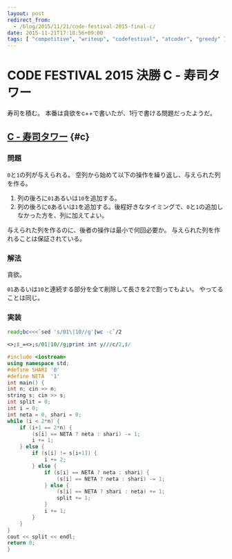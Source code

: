 ```yaml
---
layout: post
redirect_from:
  - /blog/2015/11/21/code-festival-2015-final-c/
date: 2015-11-21T17:18:56+09:00
tags: [ "competitive", "writeup", "codefestival", "atcoder", "greedy" ]
---
```


# CODE FESTIVAL 2015 決勝 C - 寿司タワー

寿司を積む。
本番は貪欲をc++で書いたが、1行で書ける問題だったようだ。

<!-- more -->

## [C - 寿司タワー](https://beta.atcoder.jp/contests/code-festival-2015-final-open/tasks/codefestival_2015_final_c) {#c}

### 問題

`0`と`1`の列が与えられる。
空列から始めて以下の操作を繰り返し、与えられた列を作る。

1. 列の後ろに`01`あるいは`10`を追加する。
2. 列の後ろに`0`あるいは`1`を追加する。後程好きなタイミングで、`0`と`1`の追加しなかった方を、列に加えてよい。

与えられた列を作るのに、後者の操作は最小で何回必要か。
与えられた列を作れることは保証されている。

### 解法

貪欲。

`01`あるいは`10`と連続する部分を全て削除して長さを2で割ってもよい。
やってることは同じ。

### 実装

``` sh
read;bc<<<`sed 's/01\|10//g'|wc -c`/2
```

``` perl
<>;$_=<>;s/01|10//g;print int y///c/2,$/
```

``` c++
#include <iostream>
using namespace std;
#define SHARI '0'
#define NETA  '1'
int main() {
int n; cin >> n;
string s; cin >> s;
int split = 0;
int i = 0;
int neta = 0, shari = 0;
while (i < 2*n) {
    if (i+1 == 2*n) {
        (s[i] == NETA ? neta : shari) -= 1;
        i += 1;
    } else {
        if (s[i] != s[i+1]) {
            i += 2;
        } else {
            if (s[i] == NETA ? neta : shari) {
                (s[i] == NETA ? neta : shari) -= 1;
            } else {
                (s[i] == NETA ? shari : neta) += 1;
                split += 1;
            }
            i += 1;
        }
    }
}
cout << split << endl;
return 0;
}
```

